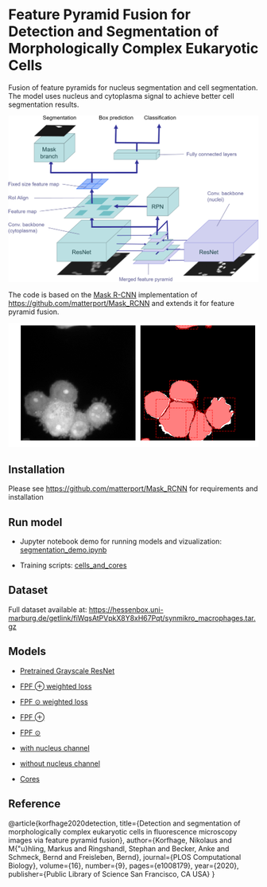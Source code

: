 # Feature Pyramid Fusion  for Detection and Segmentation of Morphologically Complex Eukaryotic Cells

Fusion of feature pyramids for nucleus segmentation and cell segmentation. The model uses nucleus and cytoplasma signal to achieve better cell segmentation results.

![Example segmentation result](assets/overall_architecture.png)

The code is based on the [Mask R-CNN](https://arxiv.org/abs/1703.06870) implementation of https://github.com/matterport/Mask_RCNN and extends it for feature pyramid fusion.

![Example segmentation result](assets/fpf_example_error2.png)


## Installation

Please see https://github.com/matterport/Mask_RCNN for requirements and installation

## Run model

* Jupyter notebook demo for running models and vizualization: [segmentation_demo.ipynb](samples/cells_and_cores/segmentation_demo.ipynb)

* Training scripts: [cells_and_cores](samples/cells_and_cores)

## Dataset

Full dataset available at: https://hessenbox.uni-marburg.de/getlink/fiWqsAtPVpkX8Y8xH67Pqt/synmikro_macrophages.tar.gz

## Models

* [Pretrained Grayscale ResNet](https://hessenbox.uni-marburg.de/dl/fiE9rpMrLvozR257eQxpCd/pretrained_grayscale_resnet.zip)

* [FPF &oplus; weighted loss](https://hessenbox.uni-marburg.de/dl/fiLyxHi1XkvQVs2sbL97RG/fpf_add_weighted.zip)

* [FPF &odot; weighted loss](https://hessenbox.uni-marburg.de/dl/fi3xqPoncVmMV1ieFWF2GD/fpf_concat_weighted.zip)

* [FPF &oplus;](https://hessenbox.uni-marburg.de/dl/fiXozMVps2o51QZDyV2wxp/fpf_add.zip)

* [FPF &odot;](https://hessenbox.uni-marburg.de/dl/fiMoT5XJ9mV2uAM1t65mRG/fpf_concat.zip)

* [with nucleus channel](https://hessenbox.uni-marburg.de/dl/fi9TZ71FFnihHHCcyYEeGB/with_nucleus.zip)

* [without nucleus channel](https://hessenbox.uni-marburg.de/dl/fiJ1BTqLToksSjgfik9DPh/without_nucleus.zip)

* [Cores](https://hessenbox.uni-marburg.de/dl/fi7ZH1NFGaYDHgGc7bMZEx/cores.zip)

## Reference

@article{korfhage2020detection,
  title={Detection and segmentation of morphologically complex eukaryotic cells in fluorescence microscopy images via feature pyramid fusion},
  author={Korfhage, Nikolaus and M{\"u}hling, Markus and Ringshandl, Stephan and Becker, Anke and Schmeck, Bernd and Freisleben, Bernd},
  journal={PLOS Computational Biology},
  volume={16},
  number={9},
  pages={e1008179},
  year={2020},
  publisher={Public Library of Science San Francisco, CA USA}
}

